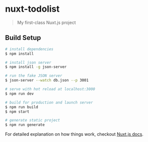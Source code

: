 # nuxt-todolist

> My first-class Nuxt.js project

## Build Setup

```bash
# install dependencies
$ npm install

# install json server
$ npm install -g json-server

# run the fake JSON server
$ json-server --watch db.json --p 3001

# serve with hot reload at localhost:3000
$ npm run dev

# build for production and launch server
$ npm run build
$ npm start

# generate static project
$ npm run generate
```

For detailed explanation on how things work, checkout [Nuxt.js docs](https://nuxtjs.org).
